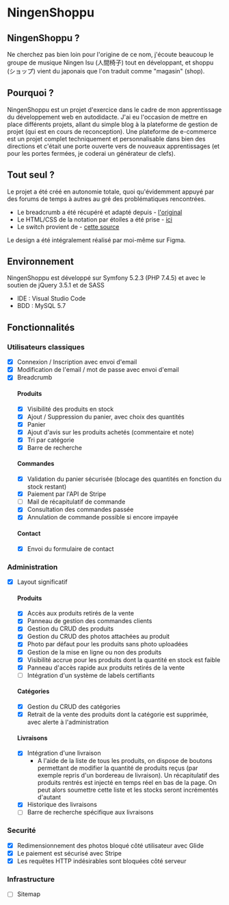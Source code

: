# NingenShoppu

## NingenShoppu ?
Ne cherchez pas bien loin pour l'origine de ce nom, j'écoute beaucoup le groupe de musique Ningen Isu (人間椅子) tout en développant, et shoppu (ショップ) vient du japonais que l'on traduit comme "magasin" (shop).

## Pourquoi ?
NingenShoppu est un projet d'exercice dans le cadre de mon apprentissage du développement web en autodidacte.
J'ai eu l'occasion de mettre en place différents projets, allant du simple blog à la plateforme de gestion de projet (qui est en cours de reconception).
Une plateforme de e-commerce est un projet complet techniquement et personnalisable dans bien des directions et c'était une porte ouverte vers de nouveaux apprentissages (et pour les portes fermées, je coderai un générateur de clefs).

## Tout seul ?
Le projet a été créé en autonomie totale, quoi qu'évidemment appuyé par des forums de temps à autres au gré des problématiques rencontrées. 

- Le breadcrumb a été récupéré et adapté depuis - [l'original](https://codepen.io/Shyam-Chen/pen/WvYYLK) 
- Le HTML/CSS de la notation par étoiles a été prise - [ici](https://codepen.io/neilpomerleau/pen/wzxzQr)
- Le switch provient de - [cette source](https://www.w3schools.com/howto/howto_css_switch.asp)

Le design a été intégralement réalisé par moi-même sur Figma.

## Environnement
NingenShoppu est développé sur Symfony 5.2.3 (PHP 7.4.5) et avec le soutien de jQuery 3.5.1 et de SASS
- IDE : Visual Studio Code
- BDD : MySQL 5.7

## Fonctionnalités

### Utilisateurs classiques
- [x] Connexion / Inscription avec envoi d'email
- [x] Modification de l'email / mot de passe avec envoi d'email
- [x] Breadcrumb
  #### Produits
  - [x] Visibilité des produits en stock
  - [x] Ajout / Suppression du panier, avec choix des quantités
  - [x] Panier
  - [x] Ajout d'avis sur les produits achetés (commentaire et note)
  - [x] Tri par catégorie
  - [x] Barre de recherche
  #### Commandes
  - [x] Validation du panier sécurisée (blocage des quantités en fonction du stock restant)
  - [x] Paiement par l'API de Stripe
  - [ ] Mail de récapitulatif de commande
  - [x] Consultation des commandes passée
  - [x] Annulation de commande possible si encore impayée
  #### Contact
  - [x] Envoi du formulaire de contact

### Administration
- [x] Layout significatif
  #### Produits
  - [x] Accès aux produits retirés de la vente
  - [x] Panneau de gestion des commandes clients
  - [x] Gestion du CRUD des produits
  - [x] Gestion du CRUD des photos attachées au produit
  - [x] Photo par défaut pour les produits sans photo uploadées
  - [x] Gestion de la mise en ligne ou non des produits
  - [x] Visibilité accrue pour les produits dont la quantité en stock est faible
  - [x] Panneau d'accès rapide aux produits retirés de la vente
  - [ ] Intégration d'un système de labels certifiants
  #### Catégories
  - [x] Gestion du CRUD des catégories
  - [x] Retrait de la vente des produits dont la catégorie est supprimée, avec alerte à l'administration
  #### Livraisons
  - [x] Intégration d'une livraison
      * A l'aide de la liste de tous les produits, on dispose de boutons permettant de modifier la quantité de produits reçus (par exemple repris d'un bordereau de livraison). Un récapitulatif des produits rentrés est injecté en temps réel en bas de la page. On peut alors soumettre cette liste et les stocks seront incrémentés d'autant
  - [x] Historique des livraisons
  - [ ] Barre de recherche spécifique aux livraisons

### Securité
- [x] Redimensionnement des photos bloqué côté utilisateur avec Glide
- [x] Le paiement est sécurisé avec Stripe
- [x] Les requêtes HTTP indésirables sont bloquées côté serveur

### Infrastructure
- [ ] Sitemap